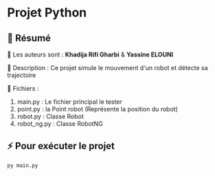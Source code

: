 # Projet Python

## 🔭 Résumé  
🤝 Les auteurs sont : **Khadija Rifi Gharbi** & **Yassine ELOUNI** 

💬 Description : Ce projet simule le mouvement d'un robot et détecte sa trajectoire

📄 Fichiers : 
 1. main.py : Le fichier principal le tester
 2. point.py : la Point robot (Représente la position du robot)
 3. robot.py : Classe Robot
 4. robot_ng.py : Classe RobotNG

## ⚡ Pour exécuter le projet 
    py main.py
